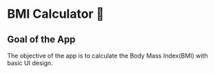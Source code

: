 


# BMI Calculator 💪

## Goal of the App

The objective of the app is to calculate the Body Mass Index(BMI) with basic UI design.

